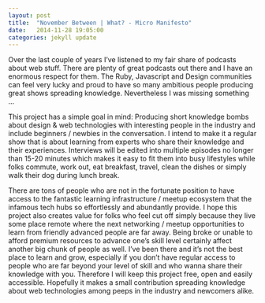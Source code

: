 ```yaml
---
layout: post
title:  "November Between | What? - Micro Manifesto"
date:   2014-11-28 19:05:00
categories: jekyll update
---
```


Over the last couple of years I’ve listened to my fair share of podcasts about web stuff. There are plenty of great podcasts out there and I have an enormous respect for them. The Ruby, Javascript and Design communities can feel very lucky and proud to have so many ambitious people producing great shows spreading knowledge. Nevertheless I was missing something …

This project has a simple goal in mind: Producing short knowledge bombs about design & web technologies with interesting people in the industry and include beginners / newbies in the conversation. I intend to make it a regular show that is about learning from experts who share their knowledge and their experiences. Interviews will be edited into multiple episodes no longer than 15-20 minutes which makes it easy to fit them into busy lifestyles while folks commute, work out, eat breakfast, travel, clean the dishes or simply walk their dog during lunch break.

There are tons of people who are not in the fortunate position to have access to the fantastic learning infrastructure / meetup ecosystem that the infamous tech hubs so effortlessly and abundantly provide. I hope this project also creates value for folks who feel cut off simply because they live some place remote where the next networking / meetup opportunities to learn from friendly advanced people are far away. Being broke or unable to afford premium resources to advance one’s skill level certainly affect another big chunk of people as well. I’ve been there and it’s not the best place to learn and grow, especially if you don’t have regular access to people who are far beyond your level of skill and who wanna share their knowledge with you. Therefore I will keep this project free, open and easily accessible. Hopefully it makes a small contribution spreading knowledge about web technologies among peeps in the industry and newcomers alike.
